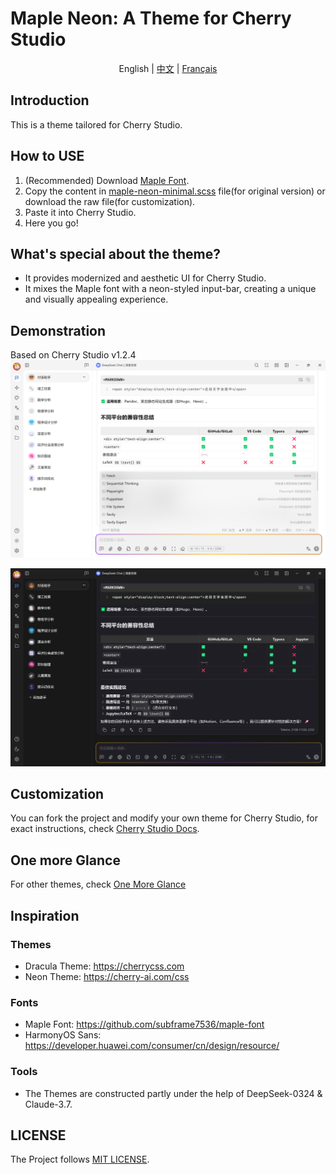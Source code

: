 # Maple Neon: A Theme for Cherry Studio

<div style="text-align: center">
English |
<a href="https://github.com/BoningtonChen/CherryStudio_themes/blob/master/docs/README.zh.md">中文</a> |
<a href="https://github.com/BoningtonChen/CherryStudio_themes/blob/master/docs/README.fr.md">Français</a>
</div>

## Introduction
This is a theme tailored for Cherry Studio.

## How to USE
1. (Recommended) Download [Maple Font](https://github.com/subframe7536/maple-font/releases).
2. Copy the content in [maple-neon-minimal.scss](./themes/maple-neon-minimal.scss) file(for original version) or download the raw file(for customization).
3. Paste it into Cherry Studio.
4. Here you go!

## What's special about the theme?
- It provides modernized and aesthetic UI for Cherry Studio.
- It mixes the Maple font with a neon-styled input-bar, creating a unique and visually appealing experience.

## Demonstration
Based on Cherry Studio v1.2.4
![Page Light](./examples/main-page-light.png)

![Page Dark](./examples/main-page-dark.png)

## Customization
You can fork the project and modify your own theme for Cherry Studio, for exact instructions, check [Cherry Studio Docs](https://docs.cherry-ai.com/personalization-settings/css).

## One more Glance
For other themes, check [One More Glance](./OneMoreGlance.md)

## Inspiration
### Themes
- Dracula Theme: https://cherrycss.com
- Neon Theme: https://cherry-ai.com/css

### Fonts
- Maple Font: https://github.com/subframe7536/maple-font
- HarmonyOS Sans: https://developer.huawei.com/consumer/cn/design/resource/

### Tools
- The Themes are constructed partly under the help of DeepSeek-0324 & Claude-3.7. 

## LICENSE
The Project follows [MIT LICENSE](./LICENSE).

